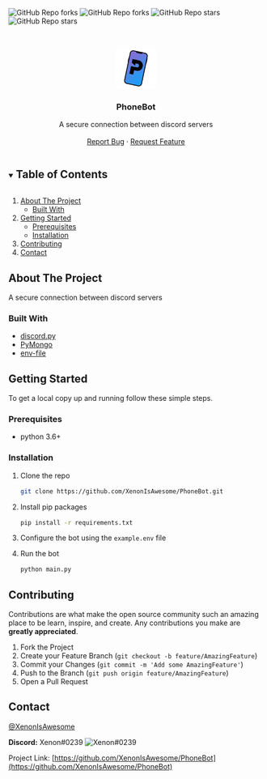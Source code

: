 ![GitHub Repo forks](https://img.shields.io/github/contributors/XenonIsAwesome/PhoneBot?style=for-the-badge)
![GitHub Repo forks](https://img.shields.io/github/forks/XenonIsAwesome/PhoneBot?style=for-the-badge)
![GitHub Repo stars](https://img.shields.io/github/stars/XenonIsAwesome/PhoneBot?style=for-the-badge)
![GitHub Repo stars](https://img.shields.io/github/issues/XenonIsAwesome/PhoneBot?style=for-the-badge)
<!--![GitHub Repo stars](https://img.shields.io/github/license/XenonIsAwesome/PhoneBot?style=for-the-badge)| WIP-->

<!-- PROJECT LOGO -->
<br />
<p align="center">
  <a href="https://github.com/XenonIsAwesome/PhoneBot">
    <img src="images/logo.png" alt="Logo" width="80" height="80">
  </a>

  <h3 align="center">PhoneBot</h3>

  <p align="center">
    A secure connection between discord servers
    <br />
    <br />
    <a href="https://github.com/XenonIsAwesome/PhoneBot/issues">Report Bug</a>
    ·
    <a href="https://github.com/XenonIsAwesome/PhoneBot/issues">Request Feature</a>
  </p>
</p>


<!-- TABLE OF CONTENTS -->
<details open="open">
  <summary><h2 style="display: inline-block">Table of Contents</h2></summary>
  <ol>
    <li>
      <a href="#about-the-project">About The Project</a>
      <ul>
        <li><a href="#built-with">Built With</a></li>
      </ul>
    </li>
    <li>
      <a href="#getting-started">Getting Started</a>
      <ul>
        <li><a href="#prerequisites">Prerequisites</a></li>
        <li><a href="#installation">Installation</a></li>
      </ul>
    </li>
    <!--<li><a href="#usage">Usage</a></li>| WIP-->
    <li><a href="#contributing">Contributing</a></li>
    <!--<li><a href="#license">License</a></li>| WIP-->
    <li><a href="#contact">Contact</a></li>
    <!--<li><a href="#acknowledgements">Acknowledgements</a></li>| WIP-->
  </ol>
</details>


<!-- ABOUT THE PROJECT -->
## About The Project
A secure connection between discord servers


### Built With

* [discord.py](https://github.com/Rapptz/discord.py)
* [PyMongo](https://github.com/mongodb/mongo-python-driver)
* [env-file](https://pypi.org/project/env-file/)


<!-- GETTING STARTED -->
## Getting Started
To get a local copy up and running follow these simple steps.

### Prerequisites
* python 3.6+

### Installation
1. Clone the repo
   ```sh
   git clone https://github.com/XenonIsAwesome/PhoneBot.git
   ```
2. Install pip packages
   ```sh
   pip install -r requirements.txt
   ```
3. Configure the bot using the `example.env` file

4. Run the bot
   ```sh
   python main.py
   ```


<!-- USAGE EXAMPLES | WIP
## Usage-->


<!-- CONTRIBUTING -->
## Contributing

Contributions are what make the open source community such an amazing place to be learn, inspire, and create. Any contributions you make are **greatly appreciated**.

1. Fork the Project
2. Create your Feature Branch (`git checkout -b feature/AmazingFeature`)
3. Commit your Changes (`git commit -m 'Add some AmazingFeature'`)
4. Push to the Branch (`git push origin feature/AmazingFeature`)
5. Open a Pull Request


<!-- LICENSE WIP
## License

Distributed under the MIT License. See `LICENSE` for more information. -->


<!-- CONTACT -->
## Contact

[@XenonIsAwesome](https://twitter.com/XenonIsAwesome)

**Discord:** Xenon#0239 ![Xenon#0239](https://cdn.discordapp.com/avatars/155363260512731138/83ab831051541c198b4f03751c2a9a39.png?size=16)

Project Link: [https://github.com/XenonIsAwesome/PhoneBot](https://github.com/XenonIsAwesome/PhoneBot)
